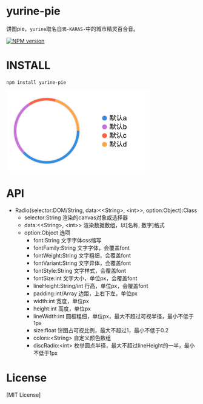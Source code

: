 # yurine-pie

饼图pie，`yurine`取名自`鴉-KARAS-`中的城市精灵百合音。

[![NPM version](https://badge.fury.io/js/yurine-pie.png)](https://npmjs.org/package/yurine-pie)

# INSTALL
```
npm install yurine-pie
```

[![preview](https://raw.githubusercontent.com/yurine-graphics/pie/master/preview.png)](https://github.com/yurine-graphics/pie)

# API
 * Radio(selector:DOM/String, data:\<\<String>, \<int>>, option:Object):Class
   * selector:String 渲染的canvas对象或选择器
   * data:\<\<String>, \<int>> 渲染数据数组，以\[名称, 数字]格式
   * option:Object 选项
     - font:String 文字字体css缩写
     - fontFamily:String 文字字体，会覆盖font
     - fontWeight:String 文字粗细，会覆盖font
     - fontVariant:String 文字异体，会覆盖font
     - fontStyle:String 文字样式，会覆盖font
     - fontSize:int 文字大小，单位px，会覆盖font
     - lineHeight:String/int 行高，单位px，会覆盖font
     - padding:int/Array 边距，上右下左，单位px
     - width:int 宽度，单位px
     - height:int 高度，单位px
     - lineWidth:int 圆框粗细，单位px，最大不超过可视半径，最小不低于1px
     - size:float 饼图占可视比例，最大不超过1，最小不低于0.2
     - colors:\<String> 自定义颜色数组
     - discRadio:\<int> 枚举圆点半径，最大不超过lineHeight的一半，最小不低于1px

# License
[MIT License]
